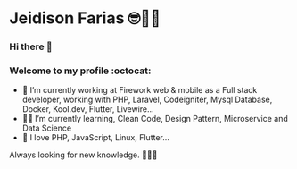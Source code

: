 # Jeidison Farias 🤓👨‍💻

### Hi there 👋
###  Welcome to my profile :octocat:

- 👨 I’m currently working at Firework web & mobile as a Full stack developer, working with PHP, Laravel, Codeigniter, Mysql Database, Docker, Kool.dev, Flutter, Livewire...
- 👨‍💻 I’m currently learning, Clean Code, Design Pattern, Microservice and Data Science
- 💚 I love PHP, JavaScript, Linux, Flutter...

Always looking for new knowledge.
🚀🚀🚀

